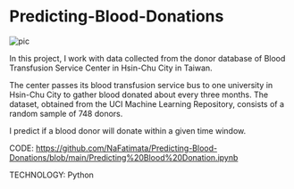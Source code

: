 # Predicting-Blood-Donations

![pic](https://user-images.githubusercontent.com/89815266/192079415-65b217af-d582-4314-a92d-bb906301badc.jpg)


In this project, I work with data collected from the donor database of Blood Transfusion Service Center in Hsin-Chu City in Taiwan. 

The center passes its blood transfusion service bus to one university in Hsin-Chu City to gather blood donated about every three months. The dataset, obtained from the UCI Machine Learning Repository, consists of a random sample of 748 donors.

I predict if a blood donor will donate within a given time window. 

CODE: https://github.com/NaFatimata/Predicting-Blood-Donations/blob/main/Predicting%20Blood%20Donation.ipynb

TECHNOLOGY: Python 
